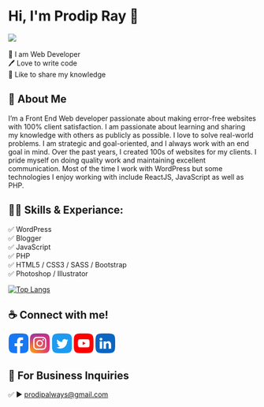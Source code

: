 # Hi, I'm Prodip Ray 👋

![](https://scontent.fjsr8-1.fna.fbcdn.net/v/t39.30808-6/472235963_3909876962606446_4495288791867014567_n.png?stp=dst-png_s960x960&_nc_cat=108&ccb=1-7&_nc_sid=cc71e4&_nc_ohc=lXBQ_DxJwiwQ7kNvgFQlcG6&_nc_zt=23&_nc_ht=scontent.fjsr8-1.fna&_nc_gid=Aq5MoqmZ4wZT6x0VAaAAQHP&oh=00_AYC8qluPb7g30TwWAPauj6cCcpVKdaNaLVD6X65rr5sYmg&oe=677EED1C)

👑 I am Web Developer<br>
🖊️ Love to write code<br>
🎤 Like to share my knowledge

## 🚀 About Me

I’m a Front End Web developer passionate about making error-free websites with 100% client satisfaction. I am passionate about learning and sharing my knowledge with others as publicly as possible. I love to solve real-world problems. I am strategic and goal-oriented, and I always work with an end goal in mind. Over the past years, I created 100s of websites for my clients. I pride myself on doing quality work and maintaining excellent communication. Most of the time I work with WordPress but some technologies I enjoy working with include ReactJS, JavaScript as well as PHP.

## 👨‍💻 Skills & Experiance:
 ✅ WordPress<br>
 ✅ Blogger<br>
 ✅ JavaScript<br>
 ✅ PHP<br>
 ✅ HTML5 / CSS3 / SASS / Bootstrap<br>
 ✅ Photoshop / Illustrator

[![Top Langs](https://github-readme-stats.vercel.app/api/top-langs/?username=prodipalways)](https://github.com/anuraghazra/github-readme-stats)

## ☕ Connect with me!

<p dir="auto"><a href="https://www.facebook.com/prodipalways" rel="nofollow">
<img src="https://github.com/shovoalways/shovoalways/raw/main/img/facebook.png?raw=true" alt="facebook" height="40" style="max-width: 100%;"></a>  <a href="https://www.instagram.com/rkprodipbd/" rel="nofollow"><img src="https://github.com/shovoalways/shovoalways/raw/main/img/instagram.png?raw=true" alt="instagram" height="40" style="max-width: 100%;"></a>  <a href="https://twitter.com/rkprodipbd" rel="nofollow"><img src="https://github.com/shovoalways/shovoalways/raw/main/img/twitter.png?raw=true" alt="twitter" height="40" style="max-width: 100%;"></a>  <a href="https://www.youtube.com/@rkprodip" rel="nofollow"><img src="https://github.com/shovoalways/shovoalways/raw/main/img/youtube.png?raw=true" alt="YouTube" height="40" style="max-width: 100%;"></a>  <a href="https://www.linkedin.com/in/rkprodip/" rel="nofollow"><img src="https://github.com/shovoalways/shovoalways/raw/main/img/linkedin.png?raw=true" alt="linkedin" height="40" style="max-width: 100%;"></a></p>

## 📧 For Business Inquiries
✅ ► prodipalways@gmail.com


